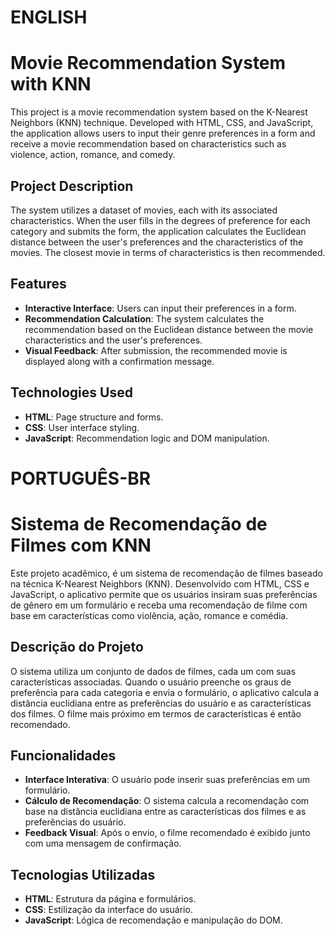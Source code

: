 # ENGLISH

# Movie Recommendation System with KNN

This project is a movie recommendation system based on the K-Nearest Neighbors (KNN) technique. Developed with HTML, CSS, and JavaScript, the application allows users to input their genre preferences in a form and receive a movie recommendation based on characteristics such as violence, action, romance, and comedy.

## Project Description

The system utilizes a dataset of movies, each with its associated characteristics. When the user fills in the degrees of preference for each category and submits the form, the application calculates the Euclidean distance between the user's preferences and the characteristics of the movies. The closest movie in terms of characteristics is then recommended.

## Features

- **Interactive Interface**: Users can input their preferences in a form.
- **Recommendation Calculation**: The system calculates the recommendation based on the Euclidean distance between the movie characteristics and the user's preferences.
- **Visual Feedback**: After submission, the recommended movie is displayed along with a confirmation message.

## Technologies Used

- **HTML**: Page structure and forms.
- **CSS**: User interface styling.
- **JavaScript**: Recommendation logic and DOM manipulation.

# PORTUGUÊS-BR

# Sistema de Recomendação de Filmes com KNN

Este projeto acadêmico, é um sistema de recomendação de filmes baseado na técnica K-Nearest Neighbors (KNN). Desenvolvido com HTML, CSS e JavaScript, o aplicativo permite que os usuários insiram suas preferências de gênero em um formulário e receba uma recomendação de filme com base em características como violência, ação, romance e comédia.

## Descrição do Projeto

O sistema utiliza um conjunto de dados de filmes, cada um com suas características associadas. Quando o usuário preenche os graus de preferência para cada categoria e envia o formulário, o aplicativo calcula a distância euclidiana entre as preferências do usuário e as características dos filmes. O filme mais próximo em termos de características é então recomendado.

## Funcionalidades

- **Interface Interativa**: O usuário pode inserir suas preferências em um formulário.
- **Cálculo de Recomendação**: O sistema calcula a recomendação com base na distância euclidiana entre as características dos filmes e as preferências do usuário.
- **Feedback Visual**: Após o envio, o filme recomendado é exibido junto com uma mensagem de confirmação.

## Tecnologias Utilizadas

- **HTML**: Estrutura da página e formulários.
- **CSS**: Estilização da interface do usuário.
- **JavaScript**: Lógica de recomendação e manipulação do DOM.
